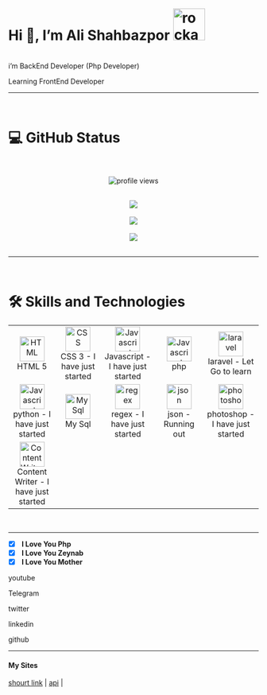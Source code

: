
<h1>Hi 👋, I’m Ali Shahbazpor <img src="https://emoji.gg/assets/emoji/1002-rockandroll.png" width="64px" height="64px" alt="rockandroll"></h1>
<br/>
i’m BackEnd Developer (Php Developer)
 
Learning FrontEnd Developer
 <hr />
  <br />
<h1> 💻 GitHub Status </h1>
  <br />
  <p align="center"><img src="https://komarev.com/ghpvc/?username=DevNull-IR&label=Profile+views&color=fb8c00&style=flat" alt="profile views" /> </p>
  <br />
  <div align="center">
  <img src="https://github-readme-streak-stats.herokuapp.com?user=DevNull-IR&theme=highcontrast"/>
</div>
<br />
 <div align="center">
 <img align="center" src="https://github-readme-stats.vercel.app/api?username=DevNull-IR&count_private=true&show_icons=true&theme=gruvbox" />
 </div> 
 <br />
  <div align="center">
 <img align="center" src="https://github-readme-stats.vercel.app/api/top-langs/?username=DevNull-IR&layout=compact" />
 </div> 
 <br />
 <hr />
 <br />
 <h1>🛠️ Skills and Technologies</h1>
<table>
<tr>
<td align="center" width="150">
<a href="https://developer.mozilla.org/en-US/docs/Web/HTML" target="_blank">
<img src="https://upload.wikimedia.org/wikipedia/commons/6/61/HTML5_logo_and_wordmark.svg" width="50" height="50" alt="HTML" />
</a>
<br>HTML 5
</td>
<td align="center" width="150">
<a href="https://developer.mozilla.org/en-US/docs/Web/CSS" target="_blank">
<img src="https://upload.wikimedia.org/wikipedia/commons/d/d5/CSS3_logo_and_wordmark.svg" width="50" height="50" alt="CSS" />
</a>
<br>CSS 3 - I have just started
</td>
<td align="center" width="150">
<a href="https://developer.mozilla.org/en-US/docs/Web/JavaScript" target="_blank">
<img src="https://upload.wikimedia.org/wikipedia/commons/9/99/Unofficial_JavaScript_logo_2.svg" width="50" height="50" alt="Javascript" />
</a>
<br>Javascript - I have just started
</td>
<td align="center" width="150">
<a href="https://php.net" target="_blank">
<img src="https://upload.wikimedia.org/wikipedia/commons/thumb/3/31/Webysther_20160423_-_Elephpant.svg/375px-Webysther_20160423_-_Elephpant.svg.png" width="50" height="50" alt="Javascript" />
</a>
<br> php
</td>
<td align="center" width="150">
<a href="https://laravel.com/docs" target="_blank">
<img src="https://laravel.com/img/logomark.min.svg" width="50" height="50" alt="laravel" />
</a>
<br> laravel - Let Go to learn
</td>
</tr>
<tr>
 <td align="center" width="150">
<a href="https://www.python.org/doc/" target="_blank">
<img src="https://wiki.installgentoo.com/images/thumb/e/e4/Python.png/450px-Python.png" width="50" height="50" alt="Javascript" />
</a>
<br> python - I have just started
</td>
<td align="center" width="150">
<a href="https://dev.mysql.com/doc/" target="_blank">
<img src="https://upload.wikimedia.org/wikipedia/commons/thumb/5/51/Mysql.svg/768px-Mysql.svg.png" width="50" height="50" alt="My Sql" />
</a>
<br> My Sql
</td>
<td align="center" width="150">
<a href="https://www.google.com/search?q=regex" target="_blank">
<img src="https://dl2.macupdate.com/images/icons256/37748.png?d=1444416543" width="50" height="50" alt="regex" />
</a>
<br> regex - I have just started
</td>
<td align="center" width="150">
<a href="https://www.json.org/json-fa.html" target="_blank" target="_blank">
<img src="https://rintoj.gallerycdn.vsassets.io/extensions/rintoj/json-organizer/0.0.4/1539281051842/Microsoft.VisualStudio.Services.Icons.Default" width="50" height="50" alt="json" />
</a>
<br> json - Running out
</td>
<td align="center" width="150">
<a href="https://www.adobe.com/products/photoshop.html" target="_blank">
<img src="http://pngimg.com/uploads/photoshop/photoshop_PNG2.png" width="50" height="50" alt="photoshop" />
</a>
<br> photoshop - I have just started
</td>
</tr>
 <tr>
   <td align="center" width="150">
<a href="https://blog.google/" target="_blank">
<img src="https://www.guestposttracker.com/wp-content/uploads/2019/03/writing-logo-2.png" width="50" height="50" alt="Content Writer" />
</a>
<br> Content Writer - I have just started
</td>
</tr>
</table> 
 <br />
<hr />

- [X] <b> I Love You Php </b>
- [X] <b> I Love You Zeynab </b>
- [X] <b> I Love You Mother </b>

<a style="text-decoration:none;" href="https://www.youtube.com/channel/UC0CPmLnG4y2q6kwmRAokIBw" target="_blank">
 <p>youtube</p>
</a>
<a style="text-decoration:none;" href="https://t.me/dev_null" target="_blank">
 <p>Telegram</p>
</a>
<a style="text-decoration:none;" href="https://twitter.com/AlidevNull" target="_blank">
 <p>twitter</p>
</a>
<a style="text-decoration:none;" href="https://www.linkedin.com/in/ali-devnull/" target="_blank">
 <p>linkedin</p>
</a>
<a style="text-decoration:none;" href="https://github.com/DevNull-IR" target="_blank">
 <p>github</p>
</a>
<hr />
<h4 style="font-weget:bold;">
My Sites
</h4>

[shourt link](https://f1r.ir/?utm_source=github&utm_medium=github&utm_campaign=github&utm_term=github&utm_content=github)  | 
[api](https://iso-plus.ir/?utm_source=github&utm_medium=github&utm_campaign=github&utm_term=github&utm_content=github) | 


